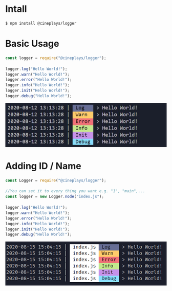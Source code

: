 # Intall

```console
$ npm install @cineplays/logger
```

# Basic Usage

```js
const logger = require("@cineplays/logger");

logger.log("Hello World!");
logger.warn("Hello World!");
logger.error("Hello World!");
logger.info("Hello World!");
logger.init("Hello World!");
logger.debug("Hello World!");
```

![Example](https://raw.githubusercontent.com/CinePlays/logger/master/media/%40cineplays-logger.jpg)

# Adding ID / Name

```js
const Logger = require("@cineplays/logger");

//You can set it to every thing you want e.g. "1", "main",...
const logger = new Logger.node("index.js");

logger.log("Hello World!");
logger.warn("Hello World!");
logger.error("Hello World!");
logger.info("Hello World!");
logger.init("Hello World!");
logger.debug("Hello World!");
```

![Example](https://raw.githubusercontent.com/CinePlays/logger/master/media/%40cineplays-logger-2.png)
